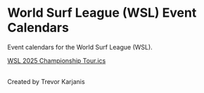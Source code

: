 # World Surf League (WSL) Event Calendars

Event calendars for the World Surf League (WSL).

[WSL 2025 Championship Tour.ics](/calendars/2025%20WSL%20Championship%20Tour.ics)

<br>
<footer>Created by Trevor Karjanis</footer>